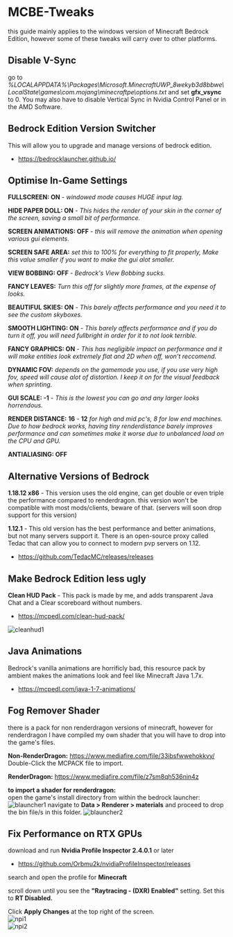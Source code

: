 # MCBE-Tweaks
this guide mainly applies to the windows version of Minecraft Bedrock Edition, however some of these tweaks will carry over to other platforms.

## **Disable V-Sync**
go to  *%LOCALAPPDATA%\Packages\Microsoft.MinecraftUWP_8wekyb3d8bbwe\LocalState\games\com.mojang\minecraftpe\options.txt*
and set **gfx_vsync** to 0.
You may also have to disable Vertical Sync in Nvidia Control Panel or in the AMD Software.


## **Bedrock Edition Version Switcher**
This will allow you to upgrade and manage versions of bedrock edition.
- https://bedrocklauncher.github.io/


## **Optimise In-Game Settings**
**FULLSCREEN: ON** - *windowed mode causes HUGE input lag.*

**HIDE PAPER DOLL: ON** - *This hides the render of your skin in the corner of the screen, saving a small bit of performance.*

**SCREEN ANIMATIONS: OFF** - *this will remove the animation when opening various gui elements.*

**SCREEN SAFE AREA:** *set this to 100% for everything to fit properly, Make this value smaller if you want to make the gui alot smaller.*

**VIEW BOBBING: OFF** - *Bedrock's View Bobbing sucks.*

**FANCY LEAVES:** *Turn this off for slightly more frames, at the expense of looks.*

**BEAUTIFUL SKIES: ON** - *This barely affects performance and you need it to see the custom skyboxes.*

**SMOOTH LIGHTING: ON** - *This barely affects performance and if you do turn it off, you will need fullbright in order for it to not look terrible.*

**FANCY GRAPHICS: ON** - *This has negligible impact on performance and it will make entities look extremely flat and 2D when off, won't reccomend.*

**DYNAMIC FOV:** *depends on the gamemode you use, if you use very high fov, speed will cause alot of distortion. I keep it on for the visual feedback when sprinting.*

**GUI SCALE: -1** - *This is the lowest you can go and any larger looks horrendous.*

**RENDER DISTANCE:** **16** - **12** *for high and mid pc's, 8 for low end machines. Due to how bedrock works, having tiny renderdistance barely improves performance and can sometimes make it worse due to unbalanced load on the CPU and GPU.*

**ANTIALIASING: OFF**

## **Alternative Versions of Bedrock**
**1.18.12 x86** - This version uses the old engine, can get double or even triple the performance compared to renderdragon. this version won't be compatible with most mods/clients, beware of that. (servers will soon drop support for this version)

**1.12.1** - This old version has the best performance and better animations, but not many servers support it. There is an open-source proxy called Tedac that can allow you to connect to modern pvp servers on 1.12.
- https://github.com/TedacMC/releases/releases

## **Make Bedrock Edition less ugly**
**Clean HUD Pack** - This pack is made by me, and adds transparent Java Chat and a Clear scoreboard without numbers.
- https://mcpedl.com/clean-hud-pack/

![cleanhud1](https://api.mcpedl.com/storage/submissions/166701/images/better-hud-pack_7.png)

## **Java Animations**
Bedrock's vanilla animations are horrificly bad, this resource pack by ambient makes the animations look and feel like Minecraft Java 1.7x.
- https://mcpedl.com/java-1-7-animations/

## **Fog Remover Shader**
there is a pack for non renderdragon versions of minecraft, however for renderdragon I have compiled my own shader that you will have to drop into the game's files.

**Non-RenderDragon:** https://www.mediafire.com/file/33ibsfwwehokkvy/
Double-Click the MCPACK file to import.

**RenderDragon:** https://www.mediafire.com/file/z7sm8qh536nin4z

**to import a shader for renderdragon:**  
open the game's install directory from within the bedrock launcher:
![blauncher1](https://cdn.discordapp.com/attachments/1037432674672967733/1037457911661731852/unknown.png)
navigate to **Data > Renderer > materials** and proceed to drop the bin file/s in this folder.
![blauncher2](https://cdn.discordapp.com/attachments/1037432674672967733/1037458242839777421/unknown.png)

## **Fix Performance on RTX GPUs**
download and run **Nvidia Profile Inspector 2.4.0.1** or later  
- https://github.com/Orbmu2k/nvidiaProfileInspector/releases  

search and open the profile for **Minecraft**  

scroll down until you see the **"Raytracing - (DXR) Enabled"** setting. Set this to **RT Disabled.**  

Click **Apply Changes** at the top right of the screen.  
![npi1](https://cdn.discordapp.com/attachments/1037432674672967733/1047221676254953472/image.png)  
![npi2](https://cdn.discordapp.com/attachments/1037432674672967733/1047221676686970950/image.png)

